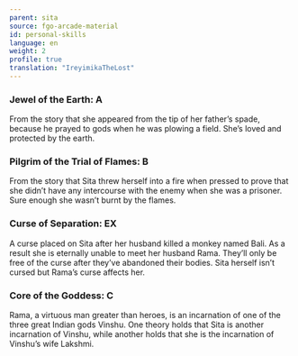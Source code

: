 ```yaml
---
parent: sita
source: fgo-arcade-material
id: personal-skills
language: en
weight: 2
profile: true
translation: "IreyimikaTheLost"
---
```


### Jewel of the Earth: A

From the story that she appeared from the tip of her father’s spade, because he prayed to gods when he was plowing a field. She’s loved and protected by the earth.

### Pilgrim of the Trial of Flames: B

From the story that Sita threw herself into a fire when pressed to prove that she didn’t have any intercourse with the enemy when she was a prisoner. Sure enough she wasn’t burnt by the flames.

### Curse of Separation: EX

A curse placed on Sita after her husband killed a monkey named Bali. As a result she is eternally unable to meet her husband Rama. They’ll only be free of the curse after they’ve abandoned their bodies. Sita herself isn’t cursed but Rama’s curse affects her.

### Core of the Goddess: C

Rama, a virtuous man greater than heroes, is an incarnation of one of the three great Indian gods Vinshu. One theory holds that Sita is another incarnation of Vinshu, while another holds that she is the incarnation of Vinshu’s wife Lakshmi.
